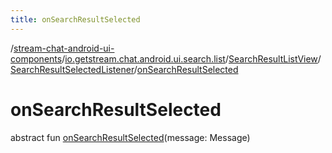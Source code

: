 ```yaml
---
title: onSearchResultSelected
---
```

/[stream-chat-android-ui-components](../../../index.md)/[io.getstream.chat.android.ui.search.list](../../index.md)/[SearchResultListView](../index.md)/[SearchResultSelectedListener](index.md)/[onSearchResultSelected](onSearchResultSelected.md)  
  
  
  
# onSearchResultSelected  
abstract fun [onSearchResultSelected](onSearchResultSelected.md)(message: Message)
